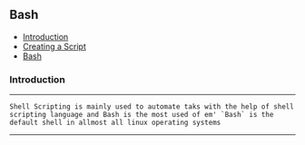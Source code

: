 ## Bash 
- [Introduction](#introduction)
- [Creating a Script]()
- [Bash]()

### Introduction
--- 
    Shell Scripting is mainly used to automate taks with the help of shell scripting language and Bash is the most used of em' `Bash` is the default shell in allmost all linux operating systems 
---

